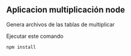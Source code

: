 ## Aplicacion multiplicación node

Genera archivos de las tablas de multiplicar

Ejecutar este comando

```
npm install
```
